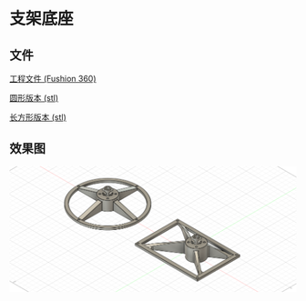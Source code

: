 # 支架底座

## 文件

[工程文件 (Fushion 360)](Base.f3z)

[圆形版本 (stl)](./Circle.stl)

[长方形版本 (stl)](Rectangle.stl)

## 效果图

![图片](./img.png)